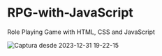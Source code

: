 # RPG-with-JavaScript
Role Playing Game with HTML, CSS and JavaScript  

![Captura desde 2023-12-31 19-22-15](https://github.com/naopeke/RPG-with-JavaScript/assets/143800388/354c55f4-2042-473f-9d2c-b6ac0af5dc31)
